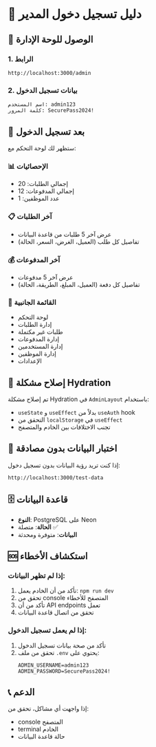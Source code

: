 # 🔐 دليل تسجيل دخول المدير

## 📍 الوصول للوحة الإدارة

### 1. الرابط
```
http://localhost:3000/admin
```

### 2. بيانات تسجيل الدخول
```
اسم المستخدم: admin123
كلمة المرور: SecurePass2024!
```

## 🚀 بعد تسجيل الدخول

ستظهر لك لوحة التحكم مع:

### 📊 الإحصائيات
- إجمالي الطلبات: 20
- إجمالي المدفوعات: 12  
- عدد الموظفين: 1

### 📋 آخر الطلبات
- عرض آخر 5 طلبات من قاعدة البيانات
- تفاصيل كل طلب (العميل، الغرض، السعر، الحالة)

### 💰 آخر المدفوعات
- عرض آخر 5 مدفوعات
- تفاصيل كل دفعة (العميل، المبلغ، الطريقة، الحالة)

### 👥 القائمة الجانبية
- لوحة التحكم
- إدارة الطلبات
- طلبات غير مكتملة
- إدارة المدفوعات
- إدارة المستخدمين
- إدارة الموظفين
- الإعدادات

## 🔧 إصلاح مشكلة Hydration

تم إصلاح مشكلة Hydration في `AdminLayout` باستخدام:
- `useState` و `useEffect` بدلاً من `useAuth` hook
- التحقق من `localStorage` في `useEffect`
- تجنب الاختلافات بين الخادم والمتصفح

## 📱 اختبار البيانات بدون مصادقة

إذا كنت تريد رؤية البيانات بدون تسجيل دخول:
```
http://localhost:3000/test-data
```

## 🗄️ قاعدة البيانات

- **النوع**: PostgreSQL على Neon
- **الحالة**: متصلة ✅
- **البيانات**: متوفرة ومحدثة

## 🆘 استكشاف الأخطاء

### إذا لم تظهر البيانات:
1. تأكد من أن الخادم يعمل: `npm run dev`
2. تحقق من console المتصفح للأخطاء
3. تأكد من أن API endpoints تعمل
4. تحقق من اتصال قاعدة البيانات

### إذا لم يعمل تسجيل الدخول:
1. تأكد من صحة بيانات تسجيل الدخول
2. تحقق من ملف `.env` يحتوي على:
   ```
   ADMIN_USERNAME=admin123
   ADMIN_PASSWORD=SecurePass2024!
   ```

## 📞 الدعم

إذا واجهت أي مشاكل، تحقق من:
- console المتصفح
- terminal الخادم
- حالة قاعدة البيانات
